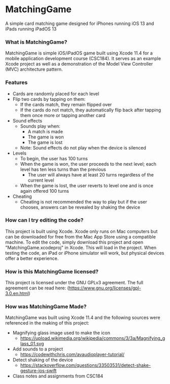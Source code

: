 # MatchingGame
A simple card matching game designed for iPhones running iOS 13 and iPads running iPadOS 13

### What is MatchingGame?

MatchingGame is simple iOS/iPadOS game built using Xcode 11.4 for a mobile application development course (CSC184). It serves as an example Xcode project as well as a demonstration of the Model View Controller (MVC) architecture pattern. 

### Features
* Cards are randomly placed for each level
* Flip two cards by tapping on them:
  * If the cards match, they remain flipped over
  * If the cards do not match, they automatically flip back after tapping them once more or tapping another card
* Sound effects
  * Sounds play when: 
    * A match is made
    * The game is won
    * The game is lost
  * Note: Sound effects do not play when the device is silenced
* Levels
  * To begin, the user has 100 turns
  * When the game is won, the user proceeds to the next level; each level has ten less turns than the previous
    * The user will always have at least 20 turns regardless of the current level
  * When the game is lost, the user reverts to level one and is once again offered 100 turns
* Cheating
  * Cheating is not recommended the way to play but if the user chooses, answers can be revealed by shaking the device
  
### How can I try editing the code?
This project is built using Xcode. Xcode only runs on Mac computers but can be downloaded for free from the Mac App Store using a compatible machine. To edit the code, simply download this project and open "MatchingGame.xcodeproj" in Xcode. This will load in the project. When testing the code, an iPad or iPhone simulator will work, but physical devices offer a better experience.

### How is this MatchingGame licensed?
This project is licensed under the GNU GPLv3 agreement. The full agreement can be read here: (https://www.gnu.org/licenses/gpl-3.0.en.html)

### How was MatchingGame Made?
MatchingGame was built using Xcode 11.4 and the following sources were referenced in the making of this project:
* Magnifying glass image used to make the icon
  * https://upload.wikimedia.org/wikipedia/commons/3/3a/Magnifying_glass_01.svg
* Add sounds to a project
  * https://codewithchris.com/avaudioplayer-tutorial/
* Detect shaking of the device
  * https://stackoverflow.com/questions/33503531/detect-shake-gesture-ios-swift
* Class notes and assignments from CSC184
